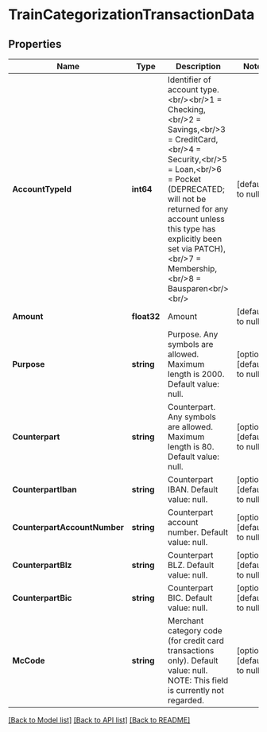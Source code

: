 # TrainCategorizationTransactionData

## Properties
Name | Type | Description | Notes
------------ | ------------- | ------------- | -------------
**AccountTypeId** | **int64** | Identifier of account type.&lt;br/&gt;&lt;br/&gt;1 &#x3D; Checking,&lt;br/&gt;2 &#x3D; Savings,&lt;br/&gt;3 &#x3D; CreditCard,&lt;br/&gt;4 &#x3D; Security,&lt;br/&gt;5 &#x3D; Loan,&lt;br/&gt;6 &#x3D; Pocket (DEPRECATED; will not be returned for any account unless this type has explicitly been set via PATCH),&lt;br/&gt;7 &#x3D; Membership,&lt;br/&gt;8 &#x3D; Bausparen&lt;br/&gt;&lt;br/&gt; | [default to null]
**Amount** | **float32** | Amount | [default to null]
**Purpose** | **string** | Purpose. Any symbols are allowed. Maximum length is 2000. Default value: null. | [optional] [default to null]
**Counterpart** | **string** | Counterpart. Any symbols are allowed. Maximum length is 80. Default value: null. | [optional] [default to null]
**CounterpartIban** | **string** | Counterpart IBAN. Default value: null. | [optional] [default to null]
**CounterpartAccountNumber** | **string** | Counterpart account number. Default value: null. | [optional] [default to null]
**CounterpartBlz** | **string** | Counterpart BLZ. Default value: null. | [optional] [default to null]
**CounterpartBic** | **string** | Counterpart BIC. Default value: null. | [optional] [default to null]
**McCode** | **string** | Merchant category code (for credit card transactions only). Default value: null. NOTE: This field is currently not regarded. | [optional] [default to null]

[[Back to Model list]](../README.md#documentation-for-models) [[Back to API list]](../README.md#documentation-for-api-endpoints) [[Back to README]](../README.md)


